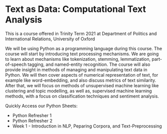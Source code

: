 # Text as Data: Computational Text Analysis
This is a course offered in Trinity Term 2021 at Department of Politics and International Relations, University of Oxford


We will be using Python as a programming language during this course.
The course will start by introducing text processing mechanisms. We are going to learn about mechanisms like tokenization, stemming, lemmatization, part-of-speech tagging, and named-entity recognition.
The course will also provide insight in methods of managing and manipulating text data in Python.
We will then cover aspects of numerical representation of text, for example like word-embedding, and also discuss metrics of text similarity.
After that, we will focus on methods of unsupervised machine learning like clustering and topic modelling, as well as, supervised machine learning methods, with a focus on classification techniques and sentiment analysis.

Quickly Access our Python Sheets:

- Python Refresher 1
- Python Refresher 2
- Week 1 - Introduction in NLP, Peparing Corpora, and Text-Preprocessing 



